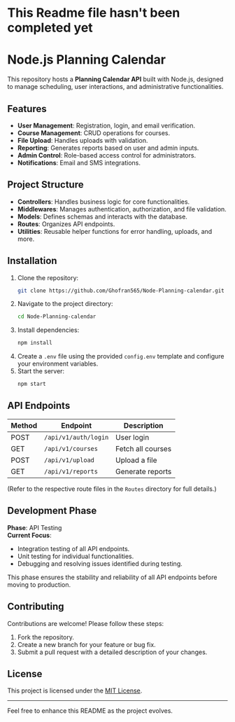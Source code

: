 # This Readme file hasn't been completed yet

# Node.js Planning Calendar

This repository hosts a **Planning Calendar API** built with Node.js, designed to manage scheduling, user interactions, and administrative functionalities.

## Features

- **User Management**: Registration, login, and email verification.
- **Course Management**: CRUD operations for courses.
- **File Upload**: Handles uploads with validation.
- **Reporting**: Generates reports based on user and admin inputs.
- **Admin Control**: Role-based access control for administrators.
- **Notifications**: Email and SMS integrations.

## Project Structure

- **Controllers**: Handles business logic for core functionalities.
- **Middlewares**: Manages authentication, authorization, and file validation.
- **Models**: Defines schemas and interacts with the database.
- **Routes**: Organizes API endpoints.
- **Utilities**: Reusable helper functions for error handling, uploads, and more.

## Installation

1. Clone the repository:
   ```bash
   git clone https://github.com/Ghofran565/Node-Planning-calendar.git
   ```
2. Navigate to the project directory:
   ```bash
   cd Node-Planning-calendar
   ```
3. Install dependencies:
   ```bash
   npm install
   ```
4. Create a `.env` file using the provided `config.env` template and configure your environment variables.
5. Start the server:
   ```bash
   npm start
   ```

## API Endpoints

| Method | Endpoint           | Description              |
|--------|--------------------|--------------------------|
| POST   | `/api/v1/auth/login` | User login               |
| GET    | `/api/v1/courses`   | Fetch all courses         |
| POST   | `/api/v1/upload`    | Upload a file            |
| GET    | `/api/v1/reports`   | Generate reports         |

(Refer to the respective route files in the `Routes` directory for full details.)

## Development Phase

**Phase**: API Testing  
**Current Focus**:  
- Integration testing of all API endpoints.  
- Unit testing for individual functionalities.  
- Debugging and resolving issues identified during testing.

This phase ensures the stability and reliability of all API endpoints before moving to production.

## Contributing

Contributions are welcome! Please follow these steps:
1. Fork the repository.
2. Create a new branch for your feature or bug fix.
3. Submit a pull request with a detailed description of your changes.

## License

This project is licensed under the [MIT License](LICENSE).

---

Feel free to enhance this README as the project evolves.

